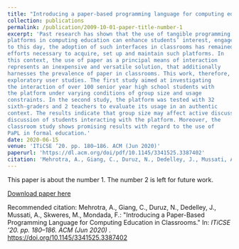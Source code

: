 ```yaml
---
title: "Introducing a paper-based programming language for computing education in classrooms"
collection: publications
permalink: /publication/2009-10-01-paper-title-number-1
excerpt: 'Past research has shown that the use of tangible programming
platforms in computing education can enhance students’ interest, engagement, and collaboration within workgroups. However,
to this day, the adoption of such interfaces in classrooms has remained relatively scarce. This is possibly due to the expenses and
efforts necessary to acquire, set up and maintain such platforms. In
this context, the use of paper as a principal means of interaction
represents an inexpensive and versatile solution, that additionally
harnesses the prevalence of paper in classrooms. This work, therefore, introduces PaPL, an easily reproducible platform for paperbased programming languages. The platform was evaluated in two
exploratory user studies. The first study aimed at investigating
the interaction of over 100 senior year high school students with
the platform under varying conditions of group size and usage
constraints. In the second study, the platform was tested with 32
sixth-graders and 2 teachers to evaluate its usage in an authentic
context. The results indicate that group size may affect active discussion and error count, while usage constraints may affect active
discussion of students interacting with the platform. Moreover, the
classroom study shows promising results with regard to the use of
PaPL in formal education.'
date: 2020-06-15
venue: 'ITiCSE ’20. pp. 180–186. ACM (Jun 2020)'
paperurl: 'https://dl.acm.org/doi/pdf/10.1145/3341525.3387402'
citation: 'Mehrotra, A., Giang, C., Duruz, N., Dedelley, J., Mussati, A., Skweres, M., Mondada, F.: "Introducing a Paper-Based Programming Language for Computing Education in Classrooms." In: <i> ITiCSE ’20. pp. 180–186. ACM (Jun 2020) </i>. https://doi.org/10.1145/3341525.3387402'
---
```

This paper is about the number 1. The number 2 is left for future work.

[Download paper here](https://dl.acm.org/doi/pdf/10.1145/3341525.3387402)

Recommended citation: Mehrotra, A., Giang, C., Duruz, N., Dedelley, J., Mussati, A., Skweres, M., Mondada, F.: "Introducing a Paper-Based Programming Language for Computing Education in Classrooms." In: <i> ITiCSE ’20. pp. 180–186. ACM (Jun 2020) </i>. https://doi.org/10.1145/3341525.3387402
